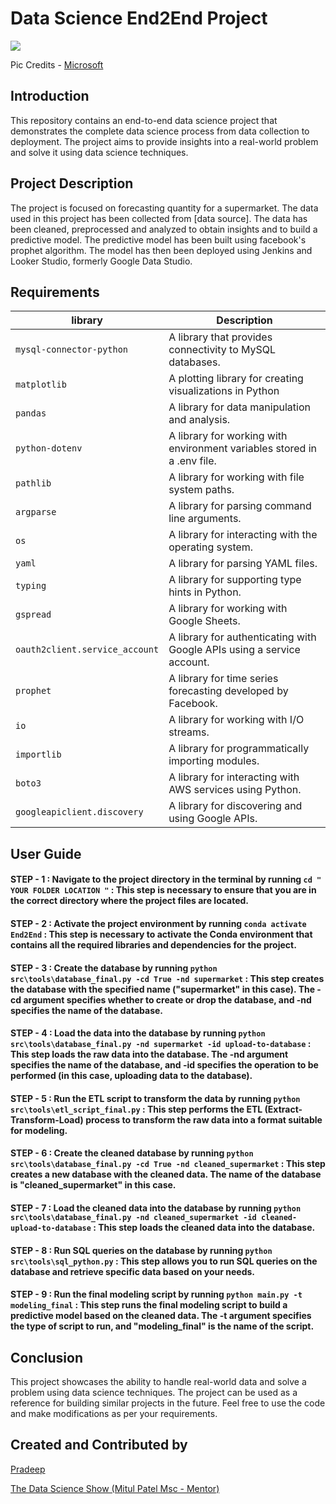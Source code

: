 # Data Science End2End Project

<p align="left">
    <img src="https://learn.microsoft.com/en-us/azure/architecture/data-science-process/media/lifecycle/tdsp-lifecycle2.png">

  Pic Credits - [Microsoft](https://learn.microsoft.com/en-us/azure/architecture/data-science-process/lifecycle)

## Introduction

This repository contains an end-to-end data science project that demonstrates the complete data science process from data collection to deployment. The project aims to provide insights into a real-world problem and solve it using data science techniques.

## Project Description

The project is focused on forecasting quantity for a supermarket. The data used in this project has been collected from [data source]. The data has been cleaned, preprocessed and analyzed to obtain insights and to build a predictive model. The predictive model has been built using facebook's prophet algorithm. The model has then been deployed using Jenkins and Looker Studio, formerly Google Data Studio.

## Requirements

| library | Description |
|---------| ----------- |
|`mysql-connector-python`| A library that provides connectivity to MySQL databases.|
|`matplotlib`| A plotting library for creating visualizations in Python|
|`pandas`| A library for data manipulation and analysis.|
`python-dotenv`| A library for working with environment variables stored in a .env file.
`pathlib`| A library for working with file system paths.
`argparse`| A library for parsing command line arguments.
`os`| A library for interacting with the operating system.
`yaml`| A library for parsing YAML files.
`typing`| A library for supporting type hints in Python.
`gspread`| A library for working with Google Sheets.
`oauth2client.service_account`| A library for authenticating with Google APIs using a service account.
`prophet`| A library for time series forecasting developed by Facebook.
`io`| A library for working with I/O streams.
`importlib`| A library for programmatically importing modules.
`boto3`| A library for interacting with AWS services using Python.
`googleapiclient.discovery`| A library for discovering and using Google APIs.

## User Guide

#### STEP - 1 : Navigate to the project directory in the terminal by running `cd " YOUR FOLDER LOCATION "` : This step is necessary to ensure that you are in the correct directory where the project files are located.

#### STEP - 2 : Activate the project environment by running `conda activate End2End` : This step is necessary to activate the Conda environment that contains all the required libraries and dependencies for the project.

#### STEP - 3 : Create the database by running `python src\tools\database_final.py -cd True -nd supermarket` : This step creates the database with the specified name ("supermarket" in this case). The -cd argument specifies whether to create or drop the database, and -nd specifies the name of the database.

#### STEP - 4 : Load the data into the database by running `python src\tools\database_final.py -nd supermarket -id upload-to-database` : This step loads the raw data into the database. The -nd argument specifies the name of the database, and -id specifies the operation to be performed (in this case, uploading data to the database).

#### STEP - 5 : Run the ETL script to transform the data by running `python src\tools\etl_script_final.py` : This step performs the ETL (Extract-Transform-Load) process to transform the raw data into a format suitable for modeling.

#### STEP - 6 : Create the cleaned database by running `python src\tools\database_final.py -cd True -nd cleaned_supermarket` : This step creates a new database with the cleaned data. The name of the database is "cleaned_supermarket" in this case.

#### STEP - 7 : Load the cleaned data into the database by running `python src\tools\database_final.py -nd cleaned_supermarket -id cleaned-upload-to-database` : This step loads the cleaned data into the database.

#### STEP - 8 : Run SQL queries on the database by running `python src\tools\sql_python.py` : This step allows you to run SQL queries on the database and retrieve specific data based on your needs.

#### STEP - 9 : Run the final modeling script by running `python main.py -t modeling_final` : This step runs the final modeling script to build a predictive model based on the cleaned data. The -t argument specifies the type of script to run, and "modeling_final" is the name of the script.

## Conclusion

This project showcases the ability to handle real-world data and solve a problem using data science techniques. The project can be used as a reference for building similar projects in the future. Feel free to use the code and make modifications as per your requirements.

## Created and Contributed by

[Pradeep](https://www.linkedin.com/in/pradeepchandra-reddy-s-c/)

[The Data Science Show (Mitul Patel Msc - Mentor)](https://www.linkedin.com/in/mitul-patel2393/)

